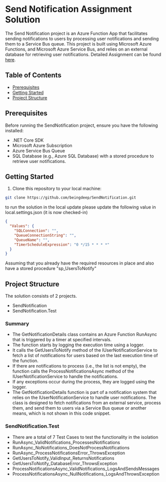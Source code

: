# Send Notification Assignment Solution

The Send Notification project is an Azure Function App that facilitates sending notifications to users by processing user notifications and sending them to a Service Bus queue. This project is built using Microsoft Azure Functions, and Microsoft Azure Service Bus, and relies on an external database for retrieving user notifications. Detailed Assignment can be found [here](ASSIGNMENT.md).

## Table of Contents

- [Prerequisites](#prerequisites)
- [Getting Started](#getting-started)
- [Project Structure](#project-structure) 

## Prerequisites

Before running the SendNotification project, ensure you have the following installed:

- .NET Core SDK
- Microsoft Azure Subscription
- Azure Service Bus Queue
- SQL Database (e.g., Azure SQL Database) with a stored procedure to retrieve user notifications.

## Getting Started

1. Clone this repository to your local machine:

```bash
git clone https://github.com/beingdeep/SendNotification.git
```
to run the solution in the local update please update the following value in local.settings.json (it is now checked-in) 
```json
{ 
  "Values": {
    "SQLConnection": "",
    "QueueConnectionString": "",
    "QueueName": "",
    "TimerScheduleExpression": "0 */15 * * * *"
  }
}
```
Assuming that you already have the required resources in place and also have a stored procedure "sp_UsersToNotify"

## Project Structure
The solution consists of 2 projects. 
  - SendNotification
  - SendNotification.Test

### Summary
 - The GetNotificationDetails class contains an Azure Function RunAsync that is triggered by a timer at specified intervals.
 - The function starts by logging the execution time using a logger.
 - It calls the GetUsersToNotify method of the IUserNotificationService to fetch a list of notifications for users based on the last execution time of the function.
 - If there are notifications to process (i.e., the list is not empty), the function calls the ProcessNotificationsAsync method of the IUserNotificationService to handle the notifications.
 - If any exceptions occur during the process, they are logged using the logger.
 - The GetNotificationDetails function is part of a notification system that relies on the IUserNotificationService to handle user notifications. The class is designed to fetch notifications from an external service, process them, and send them to users via a Service Bus queue or another means, which is not shown in this code snippet.

### SendNotification.Test
  - There are a total of 7 Test Cases to test the functionality in the isolation
  - RunAsync_ValidNotifications_ProcessesNotifications
  - RunAsync_NoNotifications_DoesNotProcessNotifications
  - RunAsync_ProcessNotificationsError_ThrowsException
  - GetUsersToNotify_ValidInput_ReturnsNotifications
  - GetUsersToNotify_DatabaseError_ThrowsException
  - ProcessNotificationsAsync_ValidNotifications_LogsAndSendsMessages
  - ProcessNotificationsAsync_NullNotifications_LogsAndThrowsException 
